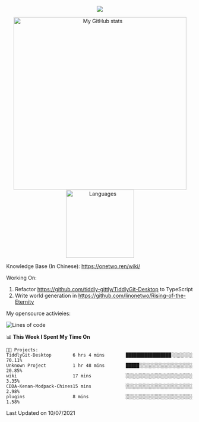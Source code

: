 <a href="https://github.com/linonetwo">
    <p align="center">
        <img src="https://github-profile-trophy.vercel.app/?username=linonetwo&column=7&theme=onedark"/>
    </p>
</a>
<a align="center" href="https://github.com/linonetwo">
  <p align="center">
    <img src="https://github-readme-stats.vercel.app/api?username=linonetwo&show_icons=true&count_private=true" alt="My GitHub stats" width="465"/>
    <img src="https://github-readme-stats.vercel.app/api/top-langs/?username=linonetwo&layout=compact&langs_count=10" alt="Languages" height="183">
  </p>
</a>

Knowledge Base (In Chinese): https://onetwo.ren/wiki/

Working On: 

1. Refactor https://github.com/tiddly-gittly/TiddlyGit-Desktop to TypeScript
1. Write world generation in https://github.com/linonetwo/Rising-of-the-Eternity

My opensource activieies:

<!--START_SECTION:waka-->
![Lines of code](https://img.shields.io/badge/From%20Hello%20World%20I%27ve%20Written-2.5%20million%20lines%20of%20code-blue)

📊 **This Week I Spent My Time On** 

```text
🐱‍💻 Projects: 
TiddlyGit-Desktop        6 hrs 4 mins        █████████████████░░░░░░░░   70.11% 
Unknown Project          1 hr 48 mins        █████░░░░░░░░░░░░░░░░░░░░   20.85% 
wiki                     17 mins             ░░░░░░░░░░░░░░░░░░░░░░░░░   3.35% 
CDDA-Kenan-Modpack-Chines15 mins             ░░░░░░░░░░░░░░░░░░░░░░░░░   2.98% 
plugins                  8 mins              ░░░░░░░░░░░░░░░░░░░░░░░░░   1.58%

```


 Last Updated on 10/07/2021
<!--END_SECTION:waka-->
